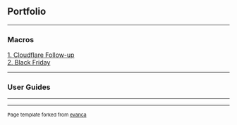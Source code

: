 ## Portfolio

---

### Macros

[1. Cloudflare Follow-up](/macros1)<br>
[2. Black Friday](/macros2)<br>

---

### User Guides



---




---
<p style="font-size:11px">Page template forked from <a href="https://github.com/evanca/quick-portfolio">evanca</a></p>
<!-- Remove above link if you don't want to attibute -->
